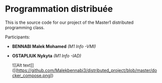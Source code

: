 
# Programmation distribuée

This is the source code for our  project of the Master1 distributed programming class.

Participants:

* **BENNABI Malek Mohamed** *(M1 Info -VMI)*
* **OSTAPLIUK Nykyta** *(M1 Info -IAD)*

  ![[Alt text]]([(https://github.com/Malekbennabi3/distributed_project/blob/master/docker_compose.png])
